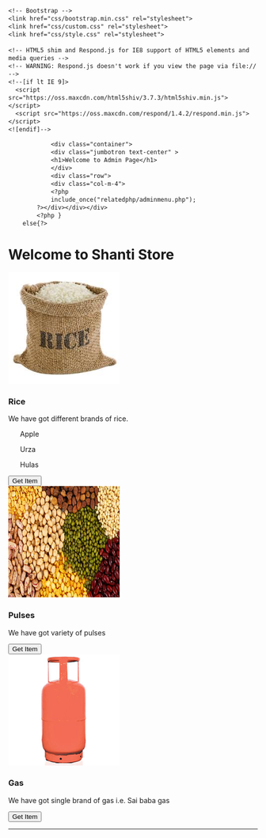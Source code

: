 <?php 
	session_start();
?>
<!DOCTYPE html>
<html lang="en">
  <head>
    <meta charset="utf-8">
    <meta http-equiv="X-UA-Compatible" content="IE=edge">
    <meta name="viewport" content="width=device-width, initial-scale=1">
    <!-- The above 3 meta tags *must* come first in the head; any other head content must come *after* these tags -->
    <title>Shanti Store</title>

    <!-- Bootstrap -->
    <link href="css/bootstrap.min.css" rel="stylesheet">
    <link href="css/custom.css" rel="stylesheet">
    <link href="css/style.css" rel="stylesheet">

    <!-- HTML5 shim and Respond.js for IE8 support of HTML5 elements and media queries -->
    <!-- WARNING: Respond.js doesn't work if you view the page via file:// -->
    <!--[if lt IE 9]>
      <script src="https://oss.maxcdn.com/html5shiv/3.7.3/html5shiv.min.js"></script>
      <script src="https://oss.maxcdn.com/respond/1.4.2/respond.min.js"></script>
    <![endif]-->
  </head>
  <body>
  <?php 
	 include_once("relatedphp/headernav.php");
	 if(!isset($_SESSION['uemail'])){
		 $_SESSION['uemail']='q';}
	 if($_SESSION['uemail']=='shivamaharjan1234567890@gmail.com'){
				?>
                
                <div class="container">
				<div class="jumbotron text-center" >
				<h1>Welcome to Admin Page</h1>
				</div>
                <div class="row">
				<div class="col-m-4">
				<?php 
				include_once("relatedphp/adminmenu.php");
			?></div></div></div>
			<?php }
		else{?>
<div class="container">
<div class="jumbotron text-center" >
<h1>Welcome to Shanti Store</h1>
</div>
<?php include_once("relatedphp/photobanner.php"); ?>
<div class="row">
<div class="col-sm-4">
<a href="#" class="thumbnail">
<img src="img/rice.jpg" alt="rice"></a>
<h3>Rice</h3>
<p>We have got different brands of rice.
<ul>Apple</ul>
<ul>Urza</ul>
<ul>Hulas</ul>
</p>
<a href="index.php?categoryid=1"><button type="button" class="btn btn-danger">Get Item</button></a>
</div>
<div class=" col-sm-4">
<a href="#" class="thumbnail">
<img src="img/pulses.jpg" alt="pulses"></a>
<h3>Pulses</h3>
<p>We have got variety of pulses</p>
<a href="index.php?categoryid=2"><button type="button" class="btn btn-danger">Get Item</button></a>
</div>
<div class=" col-sm-4">
<a href="#" class="thumbnail">
<img src="img/gas.jpg" alt="gas"></a>
<h3>Gas</h3>
<p>We have got single brand of gas i.e. Sai baba gas</p>
<a href="index.php?categoryid=3"><button type="button" class="btn btn-danger">Get Item</button></a>
</div>
</div>
<hr />
<?php
include_once('showproduct.php');
include_once("relatedphp/connect.php");}
?>
</div>
<!--footer-->
<!-- jQuery (necessary for Bootstrap's JavaScript plugins) -->
    <script src="https://ajax.googleapis.com/ajax/libs/jquery/1.12.4/jquery.min.js"></script>
    <!-- Include all compiled plugins (below), or include individual files as needed -->
    <script src="js/bootstrap.min.js"></script>
  </body>
</html>

